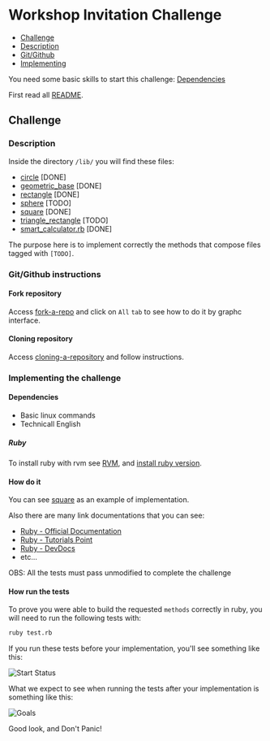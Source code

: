 # Workshop Invitation Challenge

- [Challenge](#challenge)
- [Description](#description)
- [Git/Github](#gitgithub-instructions)
- [Implementing](#implementing-the-challenge)

You need some basic skills to start this challenge: [Dependencies](#dependencies)

First read all [README](README.md).

## Challenge

### Description

Inside the directory `/lib/` you will find these files:

- [circle](lib/circle.rb) [DONE]
- [geometric_base](lib/geometric_base.rb) [DONE]
- [rectangle](lib/rectangle.rb) [DONE]
- [sphere](lib/sphere.rb) [TODO]
- [square](lib/square.rb) [DONE]
- [triangle_rectangle](lib/triangle_rectangle.rb) [TODO]
- [smart_calculator.rb](lib/modules/smart_calculator.rb) [DONE]

The purpose here is to implement correctly the methods that compose files tagged with `[TODO]`.

### Git/Github instructions

#### Fork repository

Access [fork-a-repo](https://help.github.com/en/articles/fork-a-repo) and click on `All` `tab` to see how to do it by graphc interface.

#### Cloning repository

Access [cloning-a-repository](https://help.github.com/en/articles/cloning-a-repository) and follow instructions.

### Implementing the challenge

#### Dependencies

- Basic linux commands
- Technicall English

##### Ruby

To install ruby with rvm see [RVM](https://rvm.io/rvm/install), and [install ruby version](https://rvm.io/rvm/basics#installing-rubies).

#### How do it

You can see [square](lib/square.rb) as an example of implementation.

Also there are many link documentations that you can see:

- [Ruby - Official Documentation](https://www.ruby-lang.org/en/documentation/quickstart/)
- [Ruby - Tutorials Point](https://www.tutorialspoint.com/ruby/)
- [Ruby - DevDocs](https://devdocs.io/ruby~2.5/)
- etc...

OBS: All the tests must pass unmodified to complete the challenge

#### How run the tests

To prove you were able to build the requested `methods` correctly in ruby, you will need to run the following tests with:

```sh
ruby test.rb
```

If you run these tests before your implementation, you'll see something like this:

![Start Status](docs/output_fail.gif)

What we expect to see when running the tests after your implementation is something like this:

![Goals](docs/output_done.png)

Good look, and Don't Panic!
